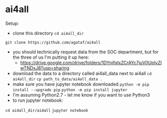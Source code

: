 # ai4all

Setup:
- clone this directory 
`cd ai4all_dir`

`git clone https://github.com/agataf/ai4all`
- you should technically request data from the SOC department, but for the three of us I'm putting it up here: 
  * https://drive.google.com/drive/folders/1DYnjfqIxZCrAYc7juV0UplvZlwTNDxJ8?usp=sharing
- download the data to a directory called ai4all_data next to ai4all
`cd ai4all_dir`
`cp path_to_data/ai4all_data .`
- make sure you have jupyter notebook downloaded
`python -m pip install --upgrade pip`
`python -m pip install jupyter`
- I'm assuming Python2.7 - let me know if you want to use Python3
- to run jupyter notebook:

`cd ai4all_dir/ai4all`
`jupyter notebook`
